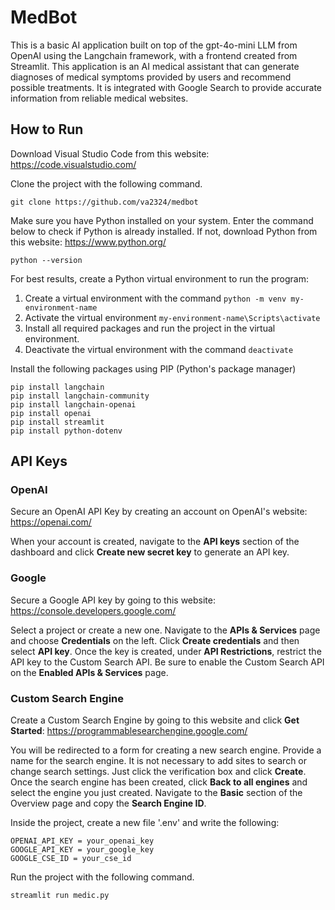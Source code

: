 # MedBot
This is a basic AI application built on top of the gpt-4o-mini LLM from OpenAI using the Langchain framework, with a frontend created from Streamlit. This application is an AI medical assistant that can generate diagnoses of medical symptoms provided by users and recommend possible treatments. It is integrated with Google Search to provide accurate information from reliable medical websites. 

## How to Run
Download Visual Studio Code from this website: https://code.visualstudio.com/

Clone the project with the following command.

```
git clone https://github.com/va2324/medbot
```

Make sure you have Python installed on your system. Enter the command below to check if Python is already installed. If not, download Python from this website: https://www.python.org/

```
python --version
```

For best results, create a Python virtual environment to run the program: 
  1. Create a virtual environment with the command `python -m venv my-environment-name`
  2. Activate the virtual environment `my-environment-name\Scripts\activate`
  3. Install all required packages and run the project in the virtual environment.
  4. Deactivate the virtual environment with the command `deactivate`

Install the following packages using PIP (Python's package manager)
```
pip install langchain
pip install langchain-community
pip install langchain-openai
pip install openai
pip install streamlit
pip install python-dotenv
```

## API Keys
### OpenAI
Secure an OpenAI API Key by creating an account on OpenAI's website: https://openai.com/

When your account is created, navigate to the **API keys** section of the dashboard and click **Create new secret key** to generate an API key. 

### Google
Secure a Google API key by going to this website: https://console.developers.google.com/

Select a project or create a new one. Navigate to the **APIs & Services** page and choose **Credentials** on the left. Click **Create credentials** and then select **API key**.
Once the key is created, under **API Restrictions**, restrict the API key to the Custom Search API. Be sure to enable the Custom Search API on the **Enabled APIs & Services** page.

### Custom Search Engine
Create a Custom Search Engine by going to this website and click **Get Started**: https://programmablesearchengine.google.com/

You will be redirected to a form for creating a new search engine. Provide a name for the search engine. It is not necessary to add sites to search or change search settings. Just click the verification box and click **Create**. Once the search engine has been created, click **Back to all engines** and select the engine you just created. Navigate to the **Basic** section of the Overview page and copy the **Search Engine ID**.

Inside the project, create a new file '.env' and write the following:
```
OPENAI_API_KEY = your_openai_key
GOOGLE_API_KEY = your_google_key
GOOGLE_CSE_ID = your_cse_id
```

Run the project with the following command.
```
streamlit run medic.py
```
